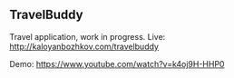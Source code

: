 ## TravelBuddy

Travel application, work in progress.
Live:
http://kaloyanbozhkov.com/travelbuddy

Demo:
https://www.youtube.com/watch?v=k4oj9H-HHP0

